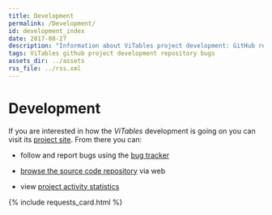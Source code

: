 ```yaml
---
title: Development
permalink: /Development/
id: development_index
date: 2017-08-27
description: "Information about ViTables project development: GitHub repository, bugs tracker, statistics and ViTables Users group."
tags: ViTables github project development repository bugs
assets_dir: ../assets
rss_file: ../rss.xml
---
```


# Development

If you are interested in how the *ViTables* development is going on you can visit its
[project site](https://github.com/uvemas/ViTables). From there you can:

- follow and report bugs using the [bug tracker](https://github.com/uvemas/ViTables/issues)

- [browse the source code repository](https://github.com/uvemas/ViTables) via web
 
- view [project activity statistics](https://github.com/uvemas/ViTables/graphs/contributors)

{% include requests_card.html %}

